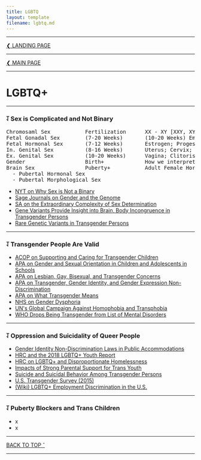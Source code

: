 ```yaml
---
title: LGBTQ
layout: template
filename: lgbtq.md
--- 
```


- - - -

[❮ LANDING PAGE](https://patchposting.github.io)

- - - -

[❮ MAIN PAGE](index.md)

- - - -

# LGBTQ+

- - - -

### ⥡ Sex is Complicated and Not Binary
<pre>
Chromosaml Sex           Fertilization      XX - XY [XXY, XYY, XO]
Fetal Gonadal Sex        (7-20 Weeks)       (10-20 Weeks) Embryonic Ovaries - (7-12 Weeks) Embryonic Testes
Fetal Hormonal Sex       (7-12 Weeks)       Estrogen; Progesterone - Testosterone
In. Genital Sex          (8-16 Weeks)       Uterus; Cervix; Fallopian Tubes - Vas Deferens; Prostate; Epididymis
Ex. Genital Sex          (10-20 Weeks)      Vagina; Clitoris (10-20 Weeks) - Penis; Scrotum (12-14 Weeks)
Gender                   Birth+             How we interpret and categorize the mixture of all previous stages.
Brain Sex                Puberty+           Adult Female Hormone Levels/Patterns - Adult Male Hormone Levels/Patterns
  - Pubertal Hormonal Sex
  - Pubertal Morphological Sex
</pre>
- [NYT on Why Sex is Not a Binary](https://www.nytimes.com/2018/10/25/opinion/sex-biology-binary.html?ref=oembed)
- [Sage Journals on Gender and the Genome](https://journals.sagepub.com/doi/pdf/10.1177/2470289718803639)
- [SA on the Extraordinary Complexity of Sex Determination](https://www.scientificamerican.com/article/beyond-xx-and-xy-the-extraordinary-complexity-of-sex-determination/)
- [Gene Variants Provide Insight into Brain, Body Incongruence in Transgender Persons](https://www.sciencedaily.com/releases/2020/02/200205084203.htm)
- [Rare Genetic Variants in Transgender Persons](https://www.nature.com/articles/s41598-019-53500-y)

- - - -

### ⥡ Transgender People Are Valid
- [ACOP on Supporting and Caring for Transgender Children](https://assets2.hrc.org/files/documents/SupportingCaringforTransChildren.pdf)
- [APA on Gender and Sexual Orientation in Children and Adolescents in Schools](https://www.apa.org/about/policy/orientation-diversity)
- [APA on Lesbian, Gay, Bisexual, and Transgender Concerns](https://www.apa.org/about/policy/booklet.pdf)
- [APA on Transgender, Gender Identity, and Gender Expression Non-Discrimination](https://www.apa.org/about/policy/resolution-gender-identity.pdf)
- [APA on What Transgender Means](https://www.apa.org/topics/lgbt/transgender)
- [NHS on Gender Dysphoria](https://www.nhs.uk/conditions/gender-dysphoria/)
- [UN's Global Campaign Against Homophobia and Transphobia](https://www.unfe.org/about-2/)
- [WHO Drops Being Transgender from List of Mental Disorders](https://time.com/5596845/world-health-organization-transgender-identity/)

- - - -

### ⥡ Oppression and Suicidality of Queer People
- [Gender Identity Non-Discrimination Laws in Public Accommodations](https://link.springer.com/article/10.1007/s13178-018-0335-z)
- [HRC and the 2018 LGBTQ+ Youth Report](https://assets2.hrc.org/files/assets/resources/2018-YouthReport-NoVid.pdf?_ga=2.134619825.1102244158.1526302453-846000759.1523970534)
- [HRC on LGBTQ+ and Disproportionate Homelessness](https://www.hrc.org/news/new-report-on-youth-homeless-affirms-that-lgbtq-youth-disproportionately-ex)
- [Impacts of Strong Parental Support for Trans Youth](http://transpulseproject.ca/wp-content/uploads/2012/10/Impacts-of-Strong-Parental-Support-for-Trans-Youth-vFINAL.pdf)
- [Suicide and Suicidal Behavior Among Transgender Persons](https://www.ncbi.nlm.nih.gov/pmc/articles/PMC5178031/)
- [U.S. Transgender Survey (2015)](https://williamsinstitute.law.ucla.edu/publications/suicidality-transgender-adults/)
- [(Wiki) LGBTQ+ Employment Discrimination in the U.S.](https://en.wikipedia.org/wiki/LGBT_employment_discrimination_in_the_United_States)

- - - -

### ⥡ Puberty Blockers and Trans Children
- x
- x

- - - -

[BACK TO TOP ˆ](#lgbtq)

- - - -
